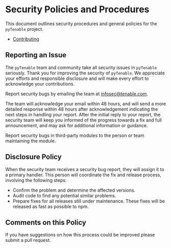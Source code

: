 # Security Policies and Procedures

This document outlines security procedures and general policies for the `pyTenable`
project.

  * [Contributing](./CONTRIBUTING.md)

## Reporting an Issue

The `pyTenable` team and community take all security issues in `pyTenable` seriously.
Thank you for improving the security of `pyTenable`. We appreciate your efforts and
responsible disclosure and will make every effort to acknowledge your
contributions.

Report security bugs by emailing the team at infosec@tenable.com.

The team will acknowledge your email within 48 hours, and will send a
more detailed response within 48 hours after acknowledgement indicating the next steps in handling your report. After the initial reply to your report, the security team will
keep you informed of the progress towards a fix and full
announcement, and may ask for additional information or guidance.

Report security bugs in third-party modules to the person or team maintaining
the module.

## Disclosure Policy

When the security team receives a security bug report, they will assign it to a
primary handler. This person will coordinate the fix and release process,
involving the following steps:

  * Confirm the problem and determine the affected versions.
  * Audit code to find any potential similar problems.
  * Prepare fixes for all releases still under maintenance. These fixes will be
    released as fast as possible to npm.

## Comments on this Policy

If you have suggestions on how this process could be improved please submit a
pull request.